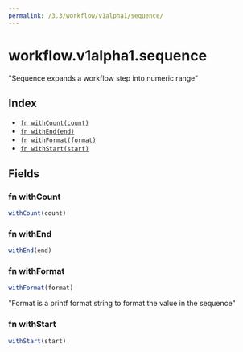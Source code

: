 ```yaml
---
permalink: /3.3/workflow/v1alpha1/sequence/
---
```


# workflow.v1alpha1.sequence

"Sequence expands a workflow step into numeric range"

## Index

* [`fn withCount(count)`](#fn-withcount)
* [`fn withEnd(end)`](#fn-withend)
* [`fn withFormat(format)`](#fn-withformat)
* [`fn withStart(start)`](#fn-withstart)

## Fields

### fn withCount

```ts
withCount(count)
```



### fn withEnd

```ts
withEnd(end)
```



### fn withFormat

```ts
withFormat(format)
```

"Format is a printf format string to format the value in the sequence"

### fn withStart

```ts
withStart(start)
```

